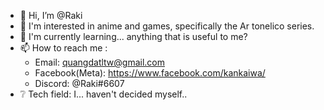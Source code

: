 - 👋 Hi, I’m @Raki
- 👀 I'm interested in anime and games, specifically the Ar tonelico series.
- 🌱 I'm currently learning... anything that is useful to me?
- 📫 How to reach me :
  - Email: quangdatltw@gmail.com
  - Facebook(Meta): https://www.facebook.com/kankaiwa/
  - Discord: @Raki#6607
- ❔ Tech field: I... haven't decided myself..
<!---
quangdatltw/quangdatltw is a ✨ special ✨ repository because its `README.md` (this file) appears on your GitHub profile.
You can click the Preview link to take a look at your changes.
--->
